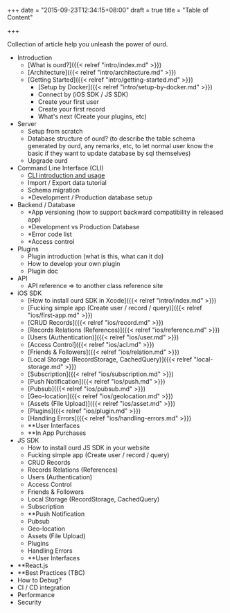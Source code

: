 +++
date = "2015-09-23T12:34:15+08:00"
draft = true
title = "Table of Content"

+++

Collection of article help you unleash the power of ourd.


- Introduction
  - [What is ourd?]({{< relref "intro/index.md" >}})
  - [Architecture]({{< relref "intro/architecture.md" >}})
  - [Getting Started]({{< relref "intro/getting-started.md" >}})
    - [Setup by Docker]({{< relref "intro/setup-by-docker.md" >}})
    - Connect by (iOS SDK / JS SDK)
    - Create your first user
    - Create your first record
    - What's next (Create your plugins, etc)
- Server
  - Setup from scratch
  - Database structure of ourd? (to describe the table schema generated by ourd, any remarks, etc, to let normal user know the basic if they want to update database by sql themselves)
  - Upgrade ourd
- Command Line Interface (CLI)
  - [CLI introduction and usage](https://github.com/oursky/ourd-cli/blob/master/README.md)
  - Import / Export data tutorial
  - Schema migration
  - *Development / Production database setup
- Backend / Database
  - *App versioning (how to support backward compatibility in released app)
  - *Development vs Production Database
  - *Error code list
  - *Access control
- Plugins
  - Plugin introduction (what is this, what can it do)
  - How to develop your own plugin
  - Plugin doc
- API
  - API reference => to another class reference site
- iOS SDK
  - [How to install ourd SDK in Xcode]({{< relref "intro/index.md" >}})
  - [Fucking simple app (Create user / record / query)]({{< relref "ios/first-app.md" >}})
  - [CRUD Records]({{< relref "ios/record.md" >}})
  - [Records Relations (References)]({{< relref "ios/reference.md" >}})
  - [Users (Authentication)]({{< relref "ios/user.md" >}})
  - [Access Control]({{< relref "ios/acl.md" >}})
  - [Friends & Followers]({{< relref "ios/relation.md" >}})
  - [Local Storage (RecordStorage, CachedQuery)]({{< relref "local-storage.md" >}})
  - [Subscription]({{< relref "ios/subscription.md" >}})
  - [Push Notification]({{< relref "ios/push.md" >}})
  - [Pubsub]({{< relref "ios/pubsub.md" >}})
  - [Geo-location]({{< relref "ios/geolocation.md" >}})
  - [Assets (File Upload)]({{< relref "ios/asset.md" >}})
  - [Plugins]({{< relref "ios/plugin.md" >}})
  - [Handling Errors]({{< relref "ios/handling-errors.md" >}})
  - **User Interfaces
  - **In App Purchases
- JS SDK
  - How to install ourd JS SDK in your website
  - Fucking simple app (Create user / record / query)
  - CRUD Records
  - Records Relations (References)
  - Users (Authentication)
  - Access Control
  - Friends & Followers
  - Local Storage (RecordStorage, CachedQuery)
  - Subscription
  - **Push Notification
  - Pubsub
  - Geo-location
  - Assets (File Upload)
  - Plugins
  - Handling Errors
  - **User Interfaces
- **React.js
- **Best Practices (TBC)
 - How to Debug?
 - CI / CD integration
 - Performance
 - Security